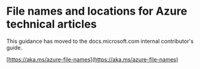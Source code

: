 # <a name="file-names-and-locations-for-azure-technical-articles"></a>File names and locations for Azure technical articles

This guidance has moved to the docs.microsoft.com internal contributor's guide.

[https://aka.ms/azure-file-names](https://aka.ms/azure-file-names)
